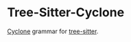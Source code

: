 # Tree-Sitter-Cyclone

[Cyclone](https://cyclone.cs.nuim.ie) grammar for [tree-sitter](https://tree-sitter.github.io/).